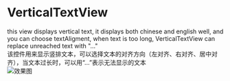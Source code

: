 # VerticalTextView
this view displays vertical text, it displays both chinese and english well, and you can choose textAligment, when text is too long, VerticalTextView can replace unreached text with "…"  
该控件用来显示竖排文本，可以选择文本的对齐方向（左对齐、右对齐、居中对齐），当文本过长时，可以用“…”表示无法显示的文本  
![效果图](http://7xl3t1.com1.z0.glb.clouddn.com/blogPicVerticalButton1.gif)
